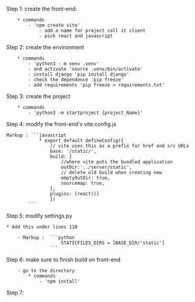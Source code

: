 Step 1: create the front-end:
        
        * commands
            - 'npm create vite'
                - add a name for project call it client
                - pick react and javascript
                
Step 2: create the environment
        
        * commands
            - 'python3 - m venv .venv'
            - and activate 'source .venv/bin/activate'
            - install django 'pip install django'
            - check the dependence 'pip freeze'
            - add requirements 'pip freeze > requirements.txt'

Step 3: create the project
        
        * commands
            - 'python3 -m startproject {project_Name}'

Step 4: modify the front-end's vite.config.js
    
    Markup : ```javascript
                * export default defineConfig({
                    // vite uses this as a prefix for href and src URLs
                    base: '/static/',
                    build: {
                        //where vite puts the bundled application
                        outDir:'../server/static',
                        // delete old build when creating new
                        emptyOutDir: true,
                        sourcemap: true,
                    },
                    plugins: [react()]
                    })
            ```

Step 5: modify settings.py
    
    * Add this under lines 118
    
        - Markup :  ```python
                        STATICFILES_DIRS = [BASE_DIR/'static']
                    ```

Step 6: make sure to finish build on front-end
        
        - go to the directory
            * commands
                - 'npm install'

Step 7: